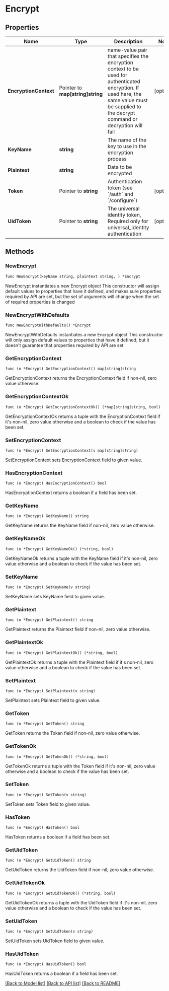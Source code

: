 # Encrypt

## Properties

Name | Type | Description | Notes
------------ | ------------- | ------------- | -------------
**EncryptionContext** | Pointer to **map[string]string** | name-value pair that specifies the encryption context to be used for authenticated encryption. If used here, the same value must be supplied to the decrypt command or decryption will fail | [optional] 
**KeyName** | **string** | The name of the key to use in the encryption process | 
**Plaintext** | **string** | Data to be encrypted | 
**Token** | Pointer to **string** | Authentication token (see &#x60;/auth&#x60; and &#x60;/configure&#x60;) | [optional] 
**UidToken** | Pointer to **string** | The universal identity token, Required only for universal_identity authentication | [optional] 

## Methods

### NewEncrypt

`func NewEncrypt(keyName string, plaintext string, ) *Encrypt`

NewEncrypt instantiates a new Encrypt object
This constructor will assign default values to properties that have it defined,
and makes sure properties required by API are set, but the set of arguments
will change when the set of required properties is changed

### NewEncryptWithDefaults

`func NewEncryptWithDefaults() *Encrypt`

NewEncryptWithDefaults instantiates a new Encrypt object
This constructor will only assign default values to properties that have it defined,
but it doesn't guarantee that properties required by API are set

### GetEncryptionContext

`func (o *Encrypt) GetEncryptionContext() map[string]string`

GetEncryptionContext returns the EncryptionContext field if non-nil, zero value otherwise.

### GetEncryptionContextOk

`func (o *Encrypt) GetEncryptionContextOk() (*map[string]string, bool)`

GetEncryptionContextOk returns a tuple with the EncryptionContext field if it's non-nil, zero value otherwise
and a boolean to check if the value has been set.

### SetEncryptionContext

`func (o *Encrypt) SetEncryptionContext(v map[string]string)`

SetEncryptionContext sets EncryptionContext field to given value.

### HasEncryptionContext

`func (o *Encrypt) HasEncryptionContext() bool`

HasEncryptionContext returns a boolean if a field has been set.

### GetKeyName

`func (o *Encrypt) GetKeyName() string`

GetKeyName returns the KeyName field if non-nil, zero value otherwise.

### GetKeyNameOk

`func (o *Encrypt) GetKeyNameOk() (*string, bool)`

GetKeyNameOk returns a tuple with the KeyName field if it's non-nil, zero value otherwise
and a boolean to check if the value has been set.

### SetKeyName

`func (o *Encrypt) SetKeyName(v string)`

SetKeyName sets KeyName field to given value.


### GetPlaintext

`func (o *Encrypt) GetPlaintext() string`

GetPlaintext returns the Plaintext field if non-nil, zero value otherwise.

### GetPlaintextOk

`func (o *Encrypt) GetPlaintextOk() (*string, bool)`

GetPlaintextOk returns a tuple with the Plaintext field if it's non-nil, zero value otherwise
and a boolean to check if the value has been set.

### SetPlaintext

`func (o *Encrypt) SetPlaintext(v string)`

SetPlaintext sets Plaintext field to given value.


### GetToken

`func (o *Encrypt) GetToken() string`

GetToken returns the Token field if non-nil, zero value otherwise.

### GetTokenOk

`func (o *Encrypt) GetTokenOk() (*string, bool)`

GetTokenOk returns a tuple with the Token field if it's non-nil, zero value otherwise
and a boolean to check if the value has been set.

### SetToken

`func (o *Encrypt) SetToken(v string)`

SetToken sets Token field to given value.

### HasToken

`func (o *Encrypt) HasToken() bool`

HasToken returns a boolean if a field has been set.

### GetUidToken

`func (o *Encrypt) GetUidToken() string`

GetUidToken returns the UidToken field if non-nil, zero value otherwise.

### GetUidTokenOk

`func (o *Encrypt) GetUidTokenOk() (*string, bool)`

GetUidTokenOk returns a tuple with the UidToken field if it's non-nil, zero value otherwise
and a boolean to check if the value has been set.

### SetUidToken

`func (o *Encrypt) SetUidToken(v string)`

SetUidToken sets UidToken field to given value.

### HasUidToken

`func (o *Encrypt) HasUidToken() bool`

HasUidToken returns a boolean if a field has been set.


[[Back to Model list]](../README.md#documentation-for-models) [[Back to API list]](../README.md#documentation-for-api-endpoints) [[Back to README]](../README.md)


